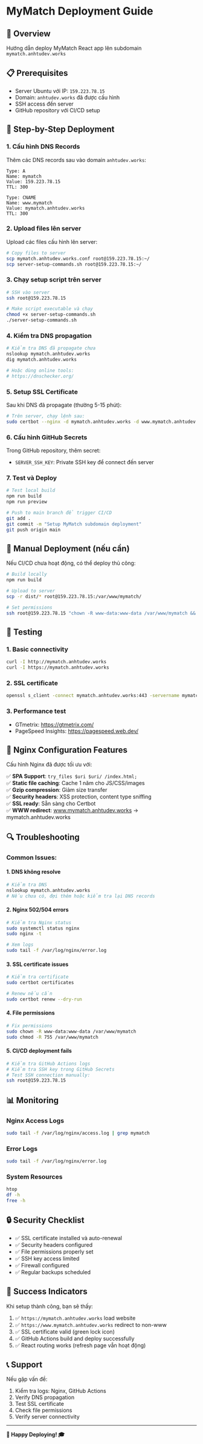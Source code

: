# MyMatch Deployment Guide

## 🎯 Overview
Hướng dẫn deploy MyMatch React app lên subdomain `mymatch.anhtudev.works`

## 📋 Prerequisites
- Server Ubuntu với IP: `159.223.78.15`
- Domain: `anhtudev.works` đã được cấu hình
- SSH access đến server
- GitHub repository với CI/CD setup

## 🚀 Step-by-Step Deployment

### 1. Cấu hình DNS Records
Thêm các DNS records sau vào domain `anhtudev.works`:

```
Type: A
Name: mymatch
Value: 159.223.78.15
TTL: 300

Type: CNAME  
Name: www.mymatch
Value: mymatch.anhtudev.works
TTL: 300
```

### 2. Upload files lên server
Upload các files cấu hình lên server:

```bash
# Copy files to server
scp mymatch.anhtudev.works.conf root@159.223.78.15:~/
scp server-setup-commands.sh root@159.223.78.15:~/
```

### 3. Chạy setup script trên server

```bash
# SSH vào server
ssh root@159.223.78.15

# Make script executable và chạy
chmod +x server-setup-commands.sh
./server-setup-commands.sh
```

### 4. Kiểm tra DNS propagation
```bash
# Kiểm tra DNS đã propagate chưa
nslookup mymatch.anhtudev.works
dig mymatch.anhtudev.works

# Hoặc dùng online tools:
# https://dnschecker.org/
```

### 5. Setup SSL Certificate
Sau khi DNS đã propagate (thường 5-15 phút):

```bash
# Trên server, chạy lệnh sau:
sudo certbot --nginx -d mymatch.anhtudev.works -d www.mymatch.anhtudev.works
```

### 6. Cấu hình GitHub Secrets
Trong GitHub repository, thêm secret:
- `SERVER_SSH_KEY`: Private SSH key để connect đến server

### 7. Test và Deploy
```bash
# Test local build
npm run build
npm run preview

# Push to main branch để trigger CI/CD
git add .
git commit -m "Setup MyMatch subdomain deployment"
git push origin main
```

## 🔧 Manual Deployment (nếu cần)

Nếu CI/CD chưa hoạt động, có thể deploy thủ công:

```bash
# Build locally
npm run build

# Upload to server
scp -r dist/* root@159.223.78.15:/var/www/mymatch/

# Set permissions
ssh root@159.223.78.15 "chown -R www-data:www-data /var/www/mymatch && chmod -R 755 /var/www/mymatch"
```

## 🧪 Testing

### 1. Basic connectivity
```bash
curl -I http://mymatch.anhtudev.works
curl -I https://mymatch.anhtudev.works
```

### 2. SSL certificate
```bash
openssl s_client -connect mymatch.anhtudev.works:443 -servername mymatch.anhtudev.works
```

### 3. Performance test
- GTmetrix: https://gtmetrix.com/
- PageSpeed Insights: https://pagespeed.web.dev/

## 📝 Nginx Configuration Features

Cấu hình Nginx đã được tối ưu với:

✅ **SPA Support**: `try_files $uri $uri/ /index.html;`  
✅ **Static file caching**: Cache 1 năm cho JS/CSS/images  
✅ **Gzip compression**: Giảm size transfer  
✅ **Security headers**: XSS protection, content type sniffing  
✅ **SSL ready**: Sẵn sàng cho Certbot  
✅ **WWW redirect**: www.mymatch.anhtudev.works → mymatch.anhtudev.works  

## 🔍 Troubleshooting

### Common Issues:

#### 1. DNS không resolve
```bash
# Kiểm tra DNS
nslookup mymatch.anhtudev.works
# Nếu chưa có, đợi thêm hoặc kiểm tra lại DNS records
```

#### 2. Nginx 502/504 errors
```bash
# Kiểm tra Nginx status
sudo systemctl status nginx
sudo nginx -t

# Xem logs
sudo tail -f /var/log/nginx/error.log
```

#### 3. SSL certificate issues
```bash
# Kiểm tra certificate
sudo certbot certificates

# Renew nếu cần
sudo certbot renew --dry-run
```

#### 4. File permissions
```bash
# Fix permissions
sudo chown -R www-data:www-data /var/www/mymatch
sudo chmod -R 755 /var/www/mymatch
```

#### 5. CI/CD deployment fails
```bash
# Kiểm tra GitHub Actions logs
# Kiểm tra SSH key trong GitHub Secrets
# Test SSH connection manually:
ssh root@159.223.78.15
```

## 📊 Monitoring

### Nginx Access Logs
```bash
sudo tail -f /var/log/nginx/access.log | grep mymatch
```

### Error Logs  
```bash
sudo tail -f /var/log/nginx/error.log
```

### System Resources
```bash
htop
df -h
free -h
```

## 🔒 Security Checklist

- ✅ SSL certificate installed và auto-renewal
- ✅ Security headers configured
- ✅ File permissions properly set
- ✅ SSH key access limited
- ✅ Firewall configured
- ✅ Regular backups scheduled

## 🎉 Success Indicators

Khi setup thành công, bạn sẽ thấy:

1. ✅ `https://mymatch.anhtudev.works` load website
2. ✅ `https://www.mymatch.anhtudev.works` redirect to non-www
3. ✅ SSL certificate valid (green lock icon)
4. ✅ GitHub Actions build and deploy successfully
5. ✅ React routing works (refresh page vẫn hoạt động)

## 📞 Support

Nếu gặp vấn đề:
1. Kiểm tra logs: Nginx, GitHub Actions
2. Verify DNS propagation
3. Test SSL certificate
4. Check file permissions
5. Verify server connectivity

---

**🚀 Happy Deploying! 🎓** 